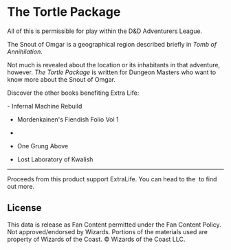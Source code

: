 # The Tortle Package

All of this is permissible for play within the D&D Adventurers League.

The Snout of Omgar is a geographical region described briefly in *Tomb of Annihilation*.

Not much is revealed about the location or its inhabitants in that adventure, however. *The Tortle Package* is written for Dungeon Masters who want to know more about the Snout of Omgar.<br>

Discover the other books benefiting Extra Life:<br>

\- Infernal Machine Rebuild<br>

- Mordenkainen's Fiendish Folio Vol 1<br>

-

- One Grung Above<br>

- Lost Laboratory of Kwalish

---

Proceeds from this product support ExtraLife. You can head to the  to find out more.

## License

This data is release as Fan Content permitted under the Fan Content Policy. Not approved/endorsed by Wizards. Portions of the materials used are property of Wizards of the Coast. © Wizards of the Coast LLC.
